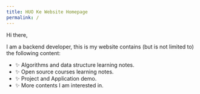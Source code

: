 ```yaml
---
title: HUO Ke Website Homepage
permalink: /
---
```


Hi there,

I am a backend developer, this is my website contains (but is not limited to) the following content:

- ✨ Algorithms and data structure learning notes.
- ✨ Open source courses learning notes.
- ✨ Project and Application demo.
- ✨ More contents I am interested in.

